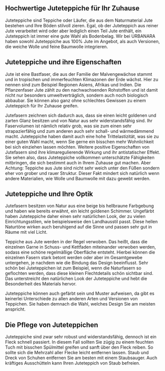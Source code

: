  

Hochwertige Juteteppiche für Ihr Zuhause
----------------------------------------

Juteteppiche sind Teppiche oder Läufer, die aus dem Naturmaterial Jute bestehen und Ihre Böden stilvoll zieren. Egal, ob der Juteteppich aus reiner Jute verarbeitet wird oder aber lediglich einen Teil Jute enthält, ein Juteteppich ist immer eine gute Wahl als Bodenbelag. Wir bei URBANARA haben sowohl Juteteppiche aus 100% Jute im Angebot, als auch Versionen, die weiche Wolle und feine Baumwolle integrieren.

Juteteppiche und ihre Eigenschaften
-----------------------------------

Jute ist eine Bastfaser, die aus der Familie der Malvengewächse stammt und in tropischen und immerfeuchten Klimazonen der Erde wächst. Hier zu nennen sind zum Beispiel Regionen Asiens, Afrikas und Indien. Die Pflanzenfaser Jute zählt zu den nachwachsenden Rohstoffen und ist damit nicht nur besonders umweltverträglich, sondern auch noch biologisch abbaubar. Sie können also ganz ohne schlechtes Gewissen zu einem Juteteppich für Ihr Zuhause greifen.

Jutefasern zeichnen sich dadurch aus, dass sie einen leicht goldenen und zarten Glanz besitzen und von Natur aus sehr widerstandsfähig sind. Ihr Faservolumen ist nämlich relativ grob, was sie zum einen sehr strapazierfähig und zum anderen auch sehr schall- und wärmedämmend macht. Juteteppiche haben damit auch eine hohe Trittelastizität, was sie zu einer guten Wahl macht, wenn Sie gerne ein bisschen mehr Wohnlichkeit bei sich einziehen lassen möchten. Weitere positive Eigenschaften von Jutefasern sind ihre klimaregulierende Wirkung und ihr antistatischer Effekt. Sie sehen also, dass Juteteppiche vollkommen unterschätzte Fähigkeiten mitbringen, die sich bestimmt auch in Ihrem Zuhause gut machen. Aber Achtung: Teppiche aus Jute sind nicht sehr weich unter den Füßen sondern eher von grober und rauer Struktur. Dieser Fakt mindert sich natürlich wenn andere Materialien, wie Wolle und Baumwolle mit dazu gewebt werden.

Juteteppiche und Ihre Optik
---------------------------

Jutefasern besitzen von Natur aus eine beige bis hellbraune Farbgebung und haben wie bereits erwähnt, ein leicht goldenen Schimmer. Ungefärbt haben Juteteppiche daher einen sehr natürlichen Look, der zu vielen Einrichtungsstilen, wie beispielsweise den Landhausstil passt. Diese hellen Naturtöne wirken auch beruhigend auf die Sinne und passen sehr gut in Räume mit viel Licht.

Teppiche aus Jute werden in der Regel verwoben. Das heißt, dass die einzelnen Garne in Schuss- und Kettfaden miteinander verwoben werden, sodass eine schöne regelmäßige Oberfläche entsteht. Hierbei können die einzelnen Fasern stark betont werden oder aber im Gesamtgewebe untergehen, je nachdem wie die Bindung das Design beeinflusst. Sehr schön bei Juteteppichen ist zum Beispiel, wenn die Naturfasern so geflochten werden, dass diese kleinen Flechtdetails schön sichtbar sind. Das unterstreicht den natürlichen Look der Juteteppiche und hebt die Besonderheit des Materials hervor.

Juteteppiche können auch gefärbt sein und Muster aufweisen, da gibt es keinerlei Unterschiede zu allen anderen Arten und Versionen von Teppichen. Sie haben demnach die Wahl, welches Design Sie am meisten anspricht.

Die Pflege von Juteteppichen
----------------------------

Juteteppiche sind zwar sehr robust und widerstandsfähig, dennoch ist ein Fleck schnell passiert. In diesem Fall sollten Sie zügig zu einem feuchten Tuch mit bisschen Spülmittel greifen und sanft über den Fleck reiben. So sollte sich die Mehrzahl aller Flecke leicht entfernen lassen. Staub und Dreck von Schuhen entfernen Sie am besten mit einem Staubsauger. Auch kräftiges Ausschütteln kann Ihren Juteteppich von Staub befreien.
